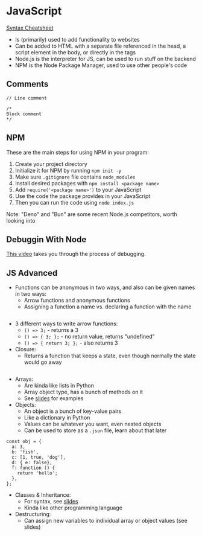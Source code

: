 # JavaScript

[Syntax Cheatsheet](js_syntax_cheatsheet.md)

- Is (primarily) used to add functionality to websites
- Can be added to HTML with a separate file referenced in the head, a script element in the body, or directly in the tags
- Node.js is the interpreter for JS, can be used to run stuff on the backend
- NPM is the Node Package Manager, used to use other people's code

## Comments
```
// Line comment

/*
Block comment
*/
```

## NPM

These are the main steps for using NPM in your program:

1. Create your project directory
2. Initialize it for NPM by running `npm init -y`
3. Make sure `.gitignore` file contains `node_modules`
4. Install desired packages with `npm install <package name>`
5. Add `require('<package name>')` to your JavaScript
6. Use the code the package provides in your JavaScript
7. Then you can run the code using `node index.js`

Note: "Deno" and "Bun" are some recent Node.js competitors, worth looking into

## Debuggin With Node

[This video](https://youtu.be/B0le_Z_2TQY) takes you through the process of debugging.

## JS Advanced
- Functions can be anonymous in two ways, and also can be given names in two ways:
  - Arrow functions and anonymous functions
  - Assigning a function a name vs. declaring a function with the name
```
```
- 3 different ways to write arrow functions:
  - `() => 3;` - returns a 3
  - `() => { 3; };` - no return value, returns "undefined"
  - `() => { return 3; };` - also returns 3
- Closure:
  - Returns a function that keeps a state, even though normally the state would go away
```
```
- Arrays:
  - Are kinda like lists in Python
  - Array object type, has a bunch of methods on it
  - See [slides](https://docs.google.com/presentation/d/1nMPGe1x8KWnCamz22QSPMgkpK1_Y8m4zpxZPHqMfLbw/edit?slide=id.g27fdbd84860_0_0#slide=id.g27fdbd84860_0_0) for examples
- Objects:
  - An object is a bunch of key-value pairs
  - Like a dictionary in Python
  - Values can be whatever you want, even nested objects
  - Can be used to store as a `.json` file, learn about that later
```
const obj = {
  a: 3,
  b: 'fish',
  c: [1, true, 'dog'],
  d: { e: false},
  f: function () {
    return 'hello';
  },
};
```
- Classes & Inheritance:
  - For syntax, see [slides](https://docs.google.com/presentation/d/1nMPGe1x8KWnCamz22QSPMgkpK1_Y8m4zpxZPHqMfLbw/edit?slide=id.g27fdbd84860_0_0#slide=id.g27fdbd84860_0_0)
  - Kinda like other programming language
- Destructuring:
  - Can assign new variables to individual array or object values (see slides)